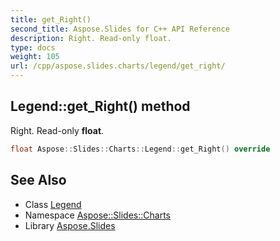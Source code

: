 ```yaml
---
title: get_Right()
second_title: Aspose.Slides for C++ API Reference
description: Right. Read-only float.
type: docs
weight: 105
url: /cpp/aspose.slides.charts/legend/get_right/
---
```

## Legend::get_Right() method


Right. Read-only **float**.

```cpp
float Aspose::Slides::Charts::Legend::get_Right() override
```

## See Also

* Class [Legend](./)
* Namespace [Aspose::Slides::Charts](../)
* Library [Aspose.Slides](../../)